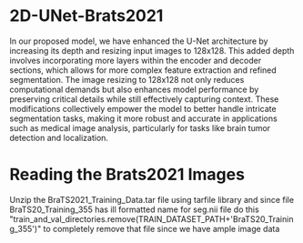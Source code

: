 # 2D-UNet-Brats2021
In our proposed model, we have enhanced the U-Net architecture by increasing its depth and resizing input images to 128x128. This added depth involves incorporating more layers within the encoder and decoder sections, which allows for more complex feature extraction and refined segmentation. The image resizing to 128x128 not only reduces computational demands but also enhances model performance by preserving critical details while still effectively capturing context. These modifications collectively empower the model to better handle intricate segmentation tasks, making it more robust and accurate in applications such as medical image analysis, particularly for tasks like brain tumor detection and localization.
# Reading the Brats2021 Images
Unzip the BraTS2021_Training_Data.tar file using tarfile library and since file BraTS20_Training_355 has ill formatted name for seg.nii file do this "train_and_val_directories.remove(TRAIN_DATASET_PATH+'BraTS20_Training_355')" to completely remove that file since we have ample image data
